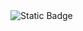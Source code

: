 <img alt="Static Badge" src="https://img.shields.io/badge/Epitaph%20Den-8A2BE2">
<div class="tenor-gif-embed" data-postid="26135356" data-share-method="host" data-aspect-ratio="1" data-width="100%"><a href="https://tenor.com/view/chara-undertale-gif-26135356"></a><a href="https://tenor.com/search/chara-stickers"></a></div> <script type="text/javascript" async src="https://tenor.com/embed.js"></script>
